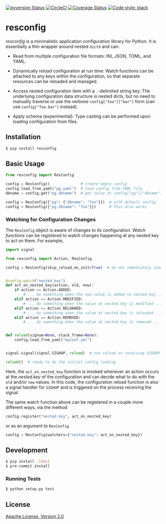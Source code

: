 [![pyversion Status](https://img.shields.io/pypi/pyversions/resconfig.svg)](https://img.shields.io/pypi/pyversions/resconfig.svg)
[![CircleCI](https://circleci.com/gh/okomestudio/resconfig.svg?style=shield)](https://circleci.com/gh/okomestudio/resconfig)
[![Coverage Status](https://coveralls.io/repos/github/okomestudio/resconfig/badge.svg?branch=development)](https://coveralls.io/github/okomestudio/resconfig?branch=development&kill_cache=1)
[![Code style: black](https://img.shields.io/badge/code%20style-black-000000.svg)](https://github.com/psf/black)

# resconfig

*resconfig* is a minimalistic application configuration library for
Python. It is essentially a thin wrapper around nested `dict`s and
can:

- Read from multiple configuration file formats: INI, JSON, TOML, and
  YAML.

- Dynamically reload configuration at run time: Watch functions can be
  attached to any keys within the configuration, so that separate
  resources can be reloaded and managed.

- Access nested configuration item with a `.`-delimited string key:
  The underlying configuration data structure is nested dicts, but no
  need to manually traverse or use the verbose `config["foo"]["bar"]`
  form (can use `config["foo.bar"]` instead).

- Apply schema (experimental): Type casting can be performed upon
  loading configuration from files.


## Installation

``` bash
$ pip install resconfig
```

## Basic Usage

``` python
from resconfig import ResConfig

config = ResConfig()              # create empty config
config.load_from_yaml("pg.yaml")  # load config from YAML file
dbname = config.get("pg.dbname")  # get value at config["pg"]["dbname"]
```

``` python
config = ResConfig({"pg": {"dbname": "foo"}})  # with default config
config = ResConfig({"pg.dbname": "foo"}})      # this also works
```


### Watching for Configuration Changes

The `ResConfig` object is aware of changes to its
configuration. *Watch functions* can be registered to watch changes
happening at any nested key to act on them. For example,

``` python
import signal

from resconfig import Action, ResConfig

config = ResConfig(skip_reload_on_init=True)  # do not immediately load config


@config.watch("nested.key")
def act_on_nested_key(action, old, new):
    if action == Action.ADDED:
        # ... do something when the new value is added to nested.key ...
    elif action == Action.MODIFIED:
        # ... do something when the value at nested.key is modified ...
    elif action == Action.RELOADED:
        # ... do something when the value at nested.key is reloaded ...
    elif action == Action.REMOVED:
        # ... do something when the value at nested.key is removed ...


def reload(signum=None, stack_frame=None):
    config.load_from_yaml("myconf.yml")


signal.signal(signal.SIGHUP, reload)  # run reload on receiving SIGHUP signal

reload()  # ready to do the initial config loading
```

Here, the `act_on_nested_key` function is invoked whenever an action
occurs at the *nested.key* of the configuration and can decide what to
do with the `old` and/or `new` values. In this code, the configuration
reload function is also a signal handler for `SIGHUP` and is triggered
on the process receiving the signal.

The same watch function above can be registered in a couple more
different ways, via the method

``` python
config.register("nested.key", act_on_nested_key)
```

or as an argument to `ResConfig`

``` python
config = ResConfig(watchers={"nested.key": act_on_nested_key})
```


## Development

``` bash
$ pip install .[dev]
$ pre-commit install
```

### Running Tests

``` bash
$ python setup.py test
```

## License

[Apache License, Version 2.0](https://raw.githubusercontent.com/okomestudio/resconfig/development/LICENSE.txt
)
